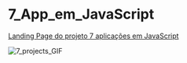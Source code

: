 # 7_App_em_JavaScript
 [Landing Page do projeto 7 aplicações em JavaScript](https://fernanda-dantas.github.io/7_App_em_JavaScript/)


![7_projects_GIF](https://user-images.githubusercontent.com/81118959/169915142-53a962e8-7991-410c-82e6-c85e6af753ae.gif)
